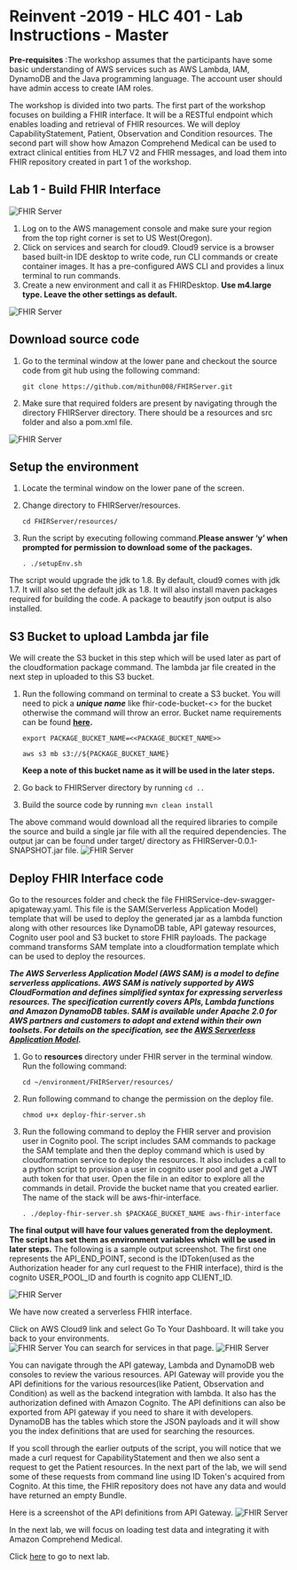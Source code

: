 # Reinvent -2019 - HLC 401 - Lab Instructions - Master

**Pre-requisites** :The workshop assumes that the participants have some basic understanding of AWS services such as AWS Lambda, IAM, DynamoDB and the Java programming language.  The account user should have admin access to create IAM roles.

The workshop is divided into two parts. The first part of the workshop focuses on building a FHIR interface. It will be a RESTful endpoint which enables loading and retrieval of FHIR resources. We will deploy CapabilityStatement, Patient, Observation and Condition resources. The second part will show how Amazon Comprehend Medical can be used to extract clinical entities from HL7 V2 and FHIR messages, and load them into FHIR repository created in part 1 of the workshop.

## Lab 1 - Build FHIR Interface

![FHIR Server](images/part-1-image-1.png)
1. Log on to the AWS management console and make sure your region from the top right corner is set to US West(Oregon). 
1. Click on services and search for cloud9. Cloud9 service is a browser based built-in IDE desktop to write code, run CLI commands or create container images. It has a pre-configured AWS CLI and provides a linux terminal to run commands.
1. Create a new environment and call it as FHIRDesktop. **Use m4.large type. Leave the other settings as default.**

![FHIR Server](images/part-1-image-2.png)

## Download source code 

1. Go to the terminal window at the lower pane and checkout the source code from git hub using the following command:

    ```
    git clone https://github.com/mithun008/FHIRServer.git
    ```

1. Make sure that required folders are present by navigating through the directory FHIRServer directory. There should be a resources and src folder and also a pom.xml file.

![FHIR Server](images/part-1-image-3.png)
## Setup the environment

1. Locate the terminal window on the lower pane of the screen.
1. Change directory to FHIRServer/resources.

    ```
    cd FHIRServer/resources/
    ```

1. Run the script by executing following command.**Please answer ‘y’ when prompted for permission to download some of the packages.**

    ```
    . ./setupEnv.sh
    ```

The script would upgrade the jdk to 1.8. By default, cloud9 comes with jdk 1.7. It will also set the default jdk as 1.8. It will also install maven packages required for building the code. A package to beautify json output is also installed.

## S3 Bucket to upload Lambda jar file

We will create the S3 bucket in this step which will be used later as part of the cloudformation package command. The lambda jar file created in the next step in uploaded to this S3 bucket.


1. Run the following command on terminal to create a S3 bucket. You will need to pick a ***unique name*** like fhir-code-bucket-<<user initials>> for the bucket otherwise the command will throw an error. Bucket name requirements can be found **[here](https://docs.aws.amazon.com/awscloudtrail/latest/userguide/cloudtrail-s3-bucket-naming-requirements.html).**

    ```
    export PACKAGE_BUCKET_NAME=<<PACKAGE_BUCKET_NAME>>
    
    aws s3 mb s3://${PACKAGE_BUCKET_NAME}
    ```

    **Keep a note of this bucket name as it will be used in the later steps.**

1. Go back to FHIRServer directory by running `cd ..`
1. Build the source code by running `mvn clean install`

The above command would download all the required libraries to compile the source and build a single jar file with all the required dependencies. The output jar can be found under target/ directory as FHIRServer-0.0.1-SNAPSHOT.jar file.
![FHIR Server](images/part-1-image-4.png)
## Deploy FHIR Interface code

Go to the resources folder and check the file FHIRService-dev-swagger-apigateway.yaml. This file is the SAM(Serverless Application Model) template that will be used to deploy the generated jar as a lambda function along with other resources like DynamoDB table, API gateway resources, Cognito user pool and S3 bucket to store FHIR payloads. The package command transforms SAM template into a cloudformation template which can be used to deploy the resources.

***The AWS Serverless Application Model (AWS SAM) is a model to define serverless applications. AWS SAM is natively supported by AWS CloudFormation and defines simplified syntax for expressing serverless resources. The specification currently covers APIs, Lambda functions and Amazon DynamoDB tables. SAM is available under Apache 2.0 for AWS partners and customers to adopt and extend within their own toolsets. For details on the specification, see the [AWS Serverless Application Model](https://github.com/awslabs/serverless-application-model).***

1. Go to **resources** directory under FHIR server in the terminal window. Run the following command:

    ```
    cd ~/environment/FHIRServer/resources/
    ```

1. Run following command to change the permission on the deploy file.

    ```
    chmod u+x deploy-fhir-server.sh
    ```

1. Run the following command to deploy the FHIR server and provision user in Cognito pool. The script includes SAM commands to package the SAM template and then the deploy command which is used by cloudformation service to deploy the resources. It also includes a call to a python script to provision a user in cognito user pool and get a JWT auth token for that user.  Open the file in an editor to explore all the commands in detail. Provide the bucket name that you created earlier. The name of the stack will be aws-fhir-interface. 

    ```
    . ./deploy-fhir-server.sh $PACKAGE_BUCKET_NAME aws-fhir-interface
    ```

**The final output will have four values generated from the deployment. The script has set them as environment variables which will be used in later steps.** The following is a sample output screenshot. The first one represents the API_END_POINT, second is the IDToken(used as the Authorization header for any curl request to the FHIR interface), third is the cognito USER_POOL_ID and fourth is cognito app CLIENT_ID. 

![FHIR Server](images/part-1-image-5.png)

We have now created a serverless FHIR interface. 

Click on AWS Cloud9 link and select Go To Your Dashboard. It will take you back to your environments.  
![FHIR Server](images/part-1-image-15.png)
You can search for services in that page.
![FHIR Server](images/part-1-image-16.png)

You can navigate through the API gateway, Lambda and DynamoDB web consoles to review the various resources. API Gateway will provide you the API definitions for the various resources(like Patient, Observation and Condition) as well as the backend integration with lambda. It also has the authorization defined with Amazon Cognito. The API definitions can also be exported from API gateway if you need to share it with developers. DynamoDB has the tables which store the JSON payloads and it will show you the index definitions that are used for searching the resources. 

If you scoll through the earlier outputs of the script, you will notice that we made a curl request for CapabilityStatement and then we also sent a request to get the Patient resources. In the next part of the lab, we will send some of these requests from command line using ID Token's acquired from Cognito. At this time, the FHIR repository does not have any data and would have returned an empty Bundle.

Here is a screenshot of the API definitions from API Gateway.
![FHIR Server](images/part-1-image-6.png)

In the next lab, we will focus on loading test data and integrating it with Amazon Comprehend Medical.

Click [here](lab2.md) to go to next lab.
